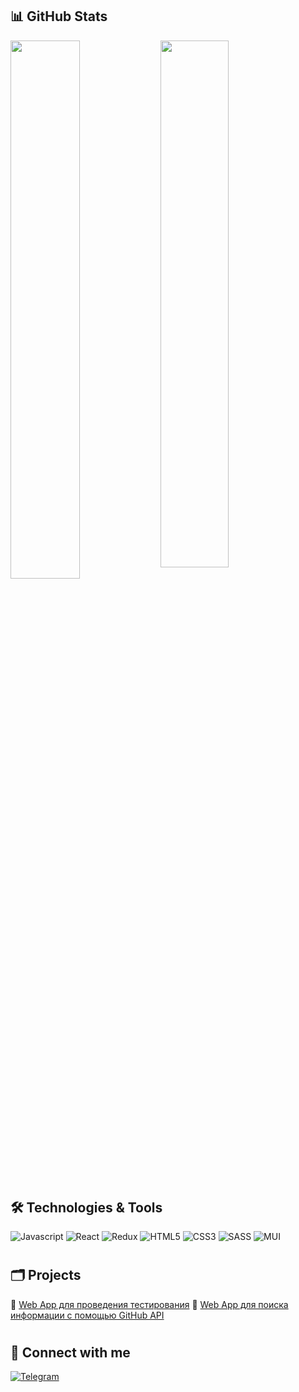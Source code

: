 ## 📊 GitHub Stats

<img align="left" width="47%" src="https://github-readme-stats.vercel.app/api?username=Isaev3-IV&show_icons=true&theme=dracula" />

<img width="46.5%" src="https://github-readme-stats.vercel.app/api/top-langs/?username=Isaev3-IV&layout=compact" />
  
#

## 🛠️ Technologies & Tools

![Javascript](https://img.shields.io/badge/-Javascript-090909?style=for-the-badge&logo=javascript)
![React](https://img.shields.io/badge/-React-090909?style=for-the-badge&logo=react)
![Redux](https://img.shields.io/badge/-Redux-090909?style=for-the-badge&logo=Redux)
![HTML5](https://img.shields.io/badge/-HTML5-090909?style=for-the-badge&logo=HTML5)
![CSS3](https://img.shields.io/badge/-CSS3-090909?style=for-the-badge&logo=CSS3)
![SASS](https://img.shields.io/badge/-SASS-090909?style=for-the-badge&logo=SASS)
![MUI](https://img.shields.io/badge/-MUI-090909?style=for-the-badge&logo=MUI)

#

## 🗂 Projects

📍 <a href="https://isaev3-iv.github.io/web-app-to-pass-the-test">Web App для проведения тестирования</a>
📍 <a href="https://isaev3-iv.github.io/githubapi-show-stats/">Web App для поиска информации с помощью GitHub API</a>

#

## 🤝 Connect with me

[![Telegram](https://img.shields.io/badge/-Telegram-090909?style=for-the-badge&logo=telegram)](https://t.me/ligatom)

#
